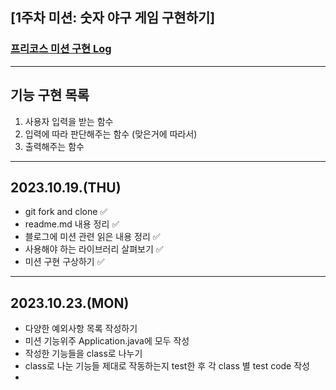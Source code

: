 ## [1주차 미션: 숫자 야구 게임 구현하기]
### [프리코스 미션 구현 Log](https://kitez.tistory.com/220)

---

## 기능 구현 목록

1. 사용자 입력을 받는 함수
2. 입력에 따라 판단해주는 함수 (맞은거에 따라서)
3. 출력해주는 함수

---
2023.10.19.(THU)
-
- git fork and clone ✅ 
- readme.md 내용 정리 ✅
- 블로그에 미션 관련 읽은 내용 정리 ✅
- 사용해야 하는 라이브러리 살펴보기 ✅
- 미션 구현 구상하기 ✅

---

2023.10.23.(MON)
- 
- 다양한 예외사항 목록 작성하기
- 미션 기능위주 Application.java에 모두 작성
- 작성한 기능들을 class로 나누기
- class로 나눈 기능들 제대로 작동하는지 test한 후 각 class 별 test code 작성
- 